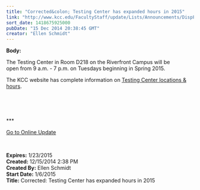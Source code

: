 ```yaml
---
title: "Corrected&colon; Testing Center has expanded hours in 2015"
link: "http://www.kcc.edu/FacultyStaff/update/Lists/Announcements/DispForm.aspx?ID=1776"
sort_date: 1418675925000
pubDate: "15 Dec 2014 20:38:45 GMT"
creator: "Ellen Schmidt"
---
```


<div><b>Body:</b> <div class="ExternalClass34BA05ABA51B4C9486245E0F400008F0"><p>The Testing Center in Room D218 on the Riverfront Campus will be open from 9 a.m. - 7 p.m. on Tuesdays beginning in Spring 2015. </p>
<p>The KCC website has complete information on <a href="/students/helpful/testingservices/Pages/about.aspx">Testing Center locations &amp; hours</a>.</p>
<p> </p>
<p> </p>
<p>***</p>
<p><a href="/update">Go to Online Update</a></p>
<p> </p></div></div>
<div><b>Expires:</b> 1/23/2015</div>
<div><b>Created:</b> 12/15/2014 2:38 PM</div>
<div><b>Created By:</b> Ellen Schmidt</div>
<div><b>Start Date:</b> 1/6/2015</div>
<div><b>Title:</b> Corrected: Testing Center has expanded hours in 2015</div>
